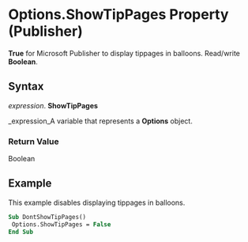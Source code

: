 
# Options.ShowTipPages Property (Publisher)

 **True** for Microsoft Publisher to display tippages in balloons. Read/write **Boolean**.


## Syntax

 _expression_. **ShowTipPages**

 _expression_A variable that represents a  **Options** object.


### Return Value

Boolean


## Example

This example disables displaying tippages in balloons.


```vb
Sub DontShowTipPages() 
 Options.ShowTipPages = False 
End Sub
```

